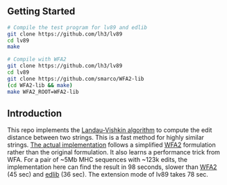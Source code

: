 ## Getting Started

```sh
# Compile the test program for lv89 and edlib
git clone https://github.com/lh3/lv89
cd lv89
make

# Compile with WFA2
git clone https://github.com/lh3/lv89
cd lv89
git clone https://github.com/smarco/WFA2-lib
(cd WFA2-lib && make)
make WFA2_ROOT=WFA2-lib
```

## Introduction

This repo implements the [Landau-Vishkin algorithm][lv89] to compute the edit
distance between two strings. This is a fast method for highly similar strings.
[The actual implementation](lv89.c) follows a simplified [WFA2][WFA2] formulation
rather than the original formulation. It also learns a performance trick from
WFA. For a pair of ~5Mb MHC sequences with ~123k edits, the implementation here
can find the result in 98 seconds, slower than [WFA2][WFA2] (45 sec) and
[edlib][edlib] (36 sec). The extension mode of lv89 takes 78 sec.

[lv89]: https://doi.org/10.1016/0196-6774(89)90010-2
[edlib]: https://github.com/Martinsos/edlib
[WFA2]: https://github.com/smarco/WFA2-lib
